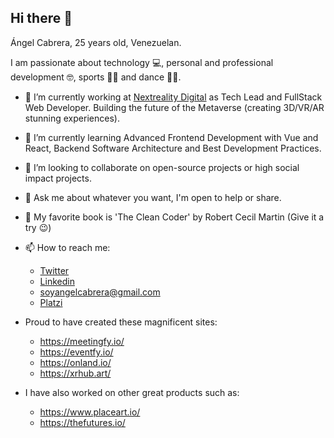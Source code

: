 ## Hi there 👋

Ángel Cabrera, 25 years old, Venezuelan.

I am passionate about technology 💻, personal and professional development 🤓, sports 🏋🏽 and dance 🕺🏽.

- 🔭 I’m currently working at [Nextreality Digital](https://www.nextreality.digital) as Tech Lead and FullStack Web Developer. Building the future of the Metaverse (creating 3D/VR/AR stunning experiences).
- 🌱 I’m currently learning Advanced Frontend Development with Vue and React, Backend Software Architecture and Best Development Practices.
- 👯 I’m looking to collaborate on open-source projects or high social impact projects.
- 💬 Ask me about whatever you want, I'm open to help or share.
- 📖 My favorite book is 'The Clean Coder' by Robert Cecil Martin (Give it a try 😉)

- 📫 How to reach me:
  * [Twitter](https://www.twitter.com/langelcabrera)
  * [Linkedin](https://www.linkedin.com/in/angel-cabrera/)
  * [soyangelcabrera@gmail.com](mailto:soyangelcabrera@gmail.com)
  * [Platzi](https://www.platzi.com/@iangelcabrera)

- Proud to have created these magnificent sites:
  * https://meetingfy.io/
  * https://eventfy.io/
  * https://onland.io/
  * https://xrhub.art/

- I have also worked on other great products such as:
  * https://www.placeart.io/
  * https://thefutures.io/

<!--
**AngelCabrera/angelcabrera** is a ✨ _special_ ✨ repository because its `README.md` (this file) appears on your GitHub profile.

Here are some ideas to get you started:

- 🔭 I’m currently working on ...
- 🌱 I’m currently learning ...
- 👯 I’m looking to collaborate on ...
- 🤔 I’m looking for help with ...
- 💬 Ask me about ...
- 📫 How to reach me: ...
- 😄 Pronouns: ...
- ⚡ Fun fact: ...
-->
